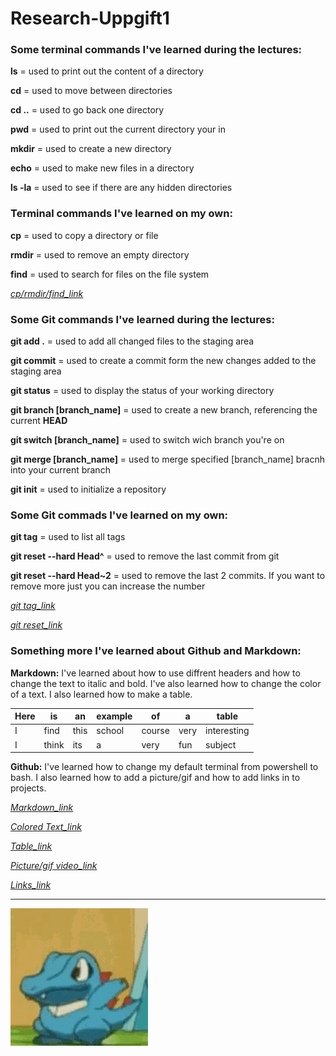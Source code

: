 # **Research-Uppgift1**

### **Some terminal commands I've learned during the lectures:**
**ls** = used to print out the content of a directory

**cd** = used to move between directories

**cd ..** = used to go back one directory

**pwd** = used to print out the current directory your in

**mkdir** = used to create a new directory

**echo** = used to make new files in a directory

**ls -la** = used to see if there are any hidden directories

### **Terminal commands I've learned on my own:**

**cp** = used  to copy a directory or file

**rmdir** = used to remove an empty directory

**find** = used to search for files on the file system

*[cp/rmdir/find_link](https://builtin.com/software-engineering-perspectives/terminal-commands)*

### **Some Git commands I've learned during the lectures:**

**git add .** = used to add all changed files to the staging area

**git commit** =  used to create a commit form the new changes added to the staging area

**git status** = used to display the status of your working directory

**git branch [branch_name]** = used to create a new branch, referencing the current **HEAD**

**git switch [branch_name]** = used to switch wich branch you're on

**git merge [branch_name]** = used to merge specified [branch_name] bracnh into your current branch

**git init** = used to initialize a repository


### **Some Git commads I've learned on my own:**

**git tag** = used to list all tags

**git reset --hard Head^** = used to remove the last commit from git

**git reset --hard Head~2** = used to remove the last 2 commits. If you want to remove more just you can increase the number

*[git tag_link](https://about.gitlab.com/images/press/git-cheat-sheet.pdf)*

*[git reset_link](https://gist.github.com/cutiko/0b1615c63504a940877541362cc51211)*

### **Something more I've learned about Github and Markdown:**

**Markdown:** I've learned about how to use diffrent headers and how to change the text to italic and bold. I've also learned how to change the color of a text. I also learned how to make a table.

|Here|is|an|example|of|a|table|
|----|--|--|-------|--|-|-----|
|I|find|this|school|course|very|interesting|
|I|think|its|a|very|fun|subject|

**Github:** I've learned how to change my default terminal from powershell to bash. I also learned how to add a picture/gif and how to add links in to projects.

*[Markdown_link](https://support.squarespace.com/hc/en-us/articles/206543587-Markdown-cheat-sheet)*

*[Colored Text_link](https://stackoverflow.com/questions/35465557/how-to-apply-color-on-text-in-markdown)*

*[Table_link](https://www.markdownguide.org/extended-syntax/#highlight)*

*[Picture/gif video_link](https://www.youtube.com/watch?v=jpeh1WorrWM)*

*[Links_link](https://www.youtube.com/watch?v=gYoZ9QHM-uU)*


** **

![totodile.gif](images/gifs/totodile-pokemon.gif)